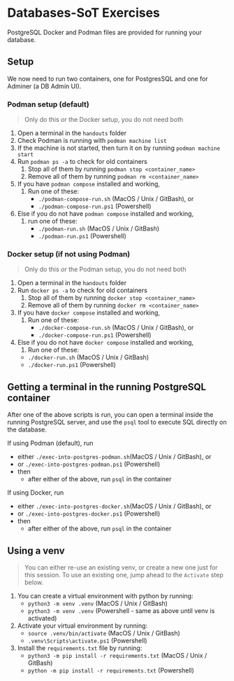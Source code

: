 # Databases-SoT Exercises

PostgreSQL Docker and Podman files are provided for running your database.

## Setup

We now need to run two containers, one for PostgresSQL and one for Adminer (a DB Admin UI).

### Podman setup (default)

> Only do this _or_ the Docker setup, you do not need both

1. Open a terminal in the `handouts` folder
1. Check Podman is running with `podman machine list`
1. If the machine is not started, then turn it on by running `podman machine start`
1. Run `podman ps -a` to check for old containers
    1. Stop all of them by running `podman stop <container_name>`
    1. Remove all of them by running `podman rm <container_name>`
1. If you have `podman compose` installed and working,
    1. Run one of these:
        - `./podman-compose-run.sh` (MacOS / Unix / GitBash), or
        - `./podman-compose-run.ps1` (Powershell)
1. Else if you do not have `podman compose` installed and working,
    1. run one of these:
        - `./podman-run.sh` (MacOS / Unix / GitBash)
        - `./podman-run.ps1` (Powershell)

### Docker setup (if not using Podman)

> Only do this _or_ the Podman setup, you do not need both

1. Open a terminal in the `handouts` folder
1. Run `docker ps -a` to check for old containers
    1. Stop all of them by running `docker stop <container_name>`
    1. Remove all of them by running `docker rm <container_name>`
1. If you have `docker compose` installed and working,
    1. Run one of these:
        - `./docker-compose-run.sh` (MacOS / Unix / GitBash), or
        - `./docker-compose-run.ps1` (Powershell)
1. Else if you do not have `docker compose` installed and working,
    1. Run one of these:
    - `./docker-run.sh` (MacOS / Unix / GitBash)
    - `./docker-run.ps1` (Powershell)

## Getting a terminal in the running PostgreSQL container

After one of the above scripts is run, you can open a terminal inside the running PostgreSQL server, and use the `psql` tool to execute SQL directly on the database.

If using Podman (default), run

- either `./exec-into-postgres-podman.sh`(MacOS / Unix / GitBash), or
- or `./exec-into-postgres-podman.ps1` (Powershell)
- then
    - after either of the above, run `psql` in the container

If using Docker, run

- either `./exec-into-postgres-docker.sh`(MacOS / Unix / GitBash), or
- or `./exec-into-postgres-docker.ps1` (Powershell)
- then
    - after either of the above, run `psql` in the container

## Using a venv

> You can either re-use an existing venv, or create a new one just for this session. To use an existing one, jump ahead to the `Activate` step below.

1. You can create a virtual environment with python by running:
    - `python3 -m venv .venv` (MacOS / Unix / GitBash)
    - `python3 -m venv .venv` (Powershell - same as above until venv is activated)
1. Activate your virtual environment by running:
    - `source .venv/bin/activate` (MacOS / Unix / GitBash)
    - `.venv\Scripts\activate.ps1` (Powershell)
1. Install the `requirements.txt` file by running:
    - `python3 -m pip install -r requirements.txt` (MacOS / Unix / GitBash)
    - `python -m pip install -r requirements.txt` (Powershell)
